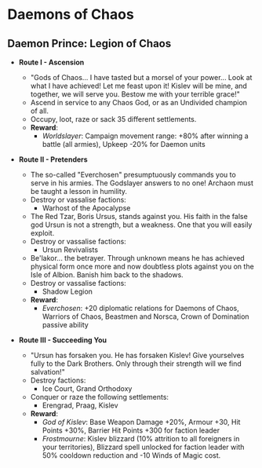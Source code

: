 # Daemons of Chaos

## Daemon Prince: Legion of Chaos

* **Route I - Ascension**
  * "Gods of Chaos... I have tasted but a morsel of your power... Look at what I have achieved! Let me feast upon it! 
  Kislev will be mine, and together, we will serve you. Bestow me with your terrible grace!"
  * Ascend in service to any Chaos God, or as an Undivided champion of all.
  * Occupy, loot, raze or sack 35 different settlements.
  * **Reward**:
    * _Worldslayer_: Campaign movement range: +80% after winning a battle (all armies), Upkeep -20% for Daemon units

* **Route II - Pretenders**
  * The so-called "Everchosen" presumptuously commands you to serve in his armies. The Godslayer answers to no one! 
  Archaon must be taught a lesson in humility.
  * Destroy or vassalise factions:
    * Warhost of the Apocalypse
  * The Red Tzar, Boris Ursus, stands against you. His faith in the false god Ursun is not a strength, but a weakness. 
  One that you will easily exploit.
  * Destroy or vassalise factions:
    * Ursun Revivalists
  * Be'lakor... the betrayer. Through unknown means he has achieved physical form once more and now doubtless plots 
  against you on the Isle of Albion. Banish him back to the shadows.
  * Destroy or vassalise factions:
    * Shadow Legion
  * **Reward**:
    * _Everchosen_: +20 diplomatic relations for Daemons of Chaos, Warriors of Chaos, Beastmen and Norsca, Crown of 
    Domination passive ability

* **Route III - Succeeding You**
  * "Ursun has forsaken you. He has forsaken Kislev! Give yourselves fully to the Dark Brothers. Only through their 
  strength will we find salvation!"
  * Destroy factions:
    * Ice Court, Grand Orthodoxy
  * Conquer or raze the following settlements:
    * Erengrad, Praag, Kislev
  * **Reward**:
    * _God of Kislev_: Base Weapon Damage +20%, Armour +30, Hit Points +30%, Barrier Hit Points +300 for faction leader
    * _Frostmourne_: Kislev blizzard (10% attrition to all foreigners in your territories), Blizzard spell unlocked 
    for faction leader with 50% cooldown reduction and -10 Winds of Magic cost.